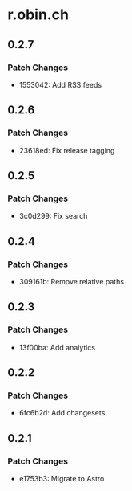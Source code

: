 # r.obin.ch

## 0.2.7

### Patch Changes

- 1553042: Add RSS feeds

## 0.2.6

### Patch Changes

- 23618ed: Fix release tagging

## 0.2.5

### Patch Changes

- 3c0d299: Fix search

## 0.2.4

### Patch Changes

- 309161b: Remove relative paths

## 0.2.3

### Patch Changes

- 13f00ba: Add analytics

## 0.2.2

### Patch Changes

- 6fc6b2d: Add changesets

## 0.2.1

### Patch Changes

- e1753b3: Migrate to Astro

